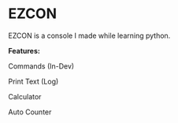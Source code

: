 # EZCON
EZCON is a console I made while learning python.

**Features:**

Commands (In-Dev)

Print Text (Log)

Calculator

Auto Counter
